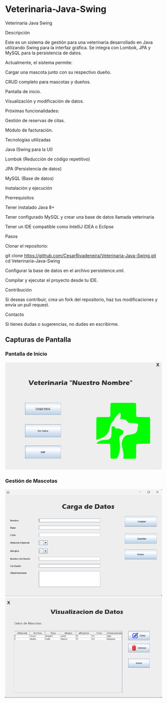# Veterinaria-Java-Swing

Veterinaria Java Swing

Descripción

Este es un sistema de gestión para una veterinaria desarrollado en Java utilizando Swing para la interfaz gráfica. Se integra con Lombok, JPA y MySQL para la persistencia de datos.

Actualmente, el sistema permite:

Cargar una mascota junto con su respectivo dueño.

CRUD completo para mascotas y dueños.

Pantalla de inicio.

Visualización y modificación de datos.

Próximas funcionalidades:

Gestión de reservas de citas.

Módulo de facturación.

Tecnologías utilizadas

Java (Swing para la UI)

Lombok (Reducción de código repetitivo)

JPA (Persistencia de datos)

MySQL (Base de datos)

Instalación y ejecución

Prerrequisitos

Tener instalado Java 8+

Tener configurado MySQL y crear una base de datos llamada veterinaria

Tener un IDE compatible como IntelliJ IDEA o Eclipse

Pasos

Clonar el repositorio:

git clone https://github.com/CesarRivadeneira/Veterinaria-Java-Swing.git
cd Veterinaria-Java-Swing

Configurar la base de datos en el archivo persistence.xml.

Compilar y ejecutar el proyecto desde tu IDE.

Contribución

Si deseas contribuir, crea un fork del repositorio, haz tus modificaciones y envía un pull request.

Contacto

Si tienes dudas o sugerencias, no dudes en escribirme.

## Capturas de Pantalla

### Pantalla de Inicio
![Pantalla de Inicio]( src/main/resources/img/Captura_de_pantalla_2025-03-20_224128.png )



### Gestión de Mascotas
![Gestión de Mascotas]( src/main/resources/img/Captura_de_pantalla_2025-03-20_224139.png ) 
![Gestión de Mascotas]( src/main/resources/img/Captura_de_pantalla_2025-03-20_224209.png )


